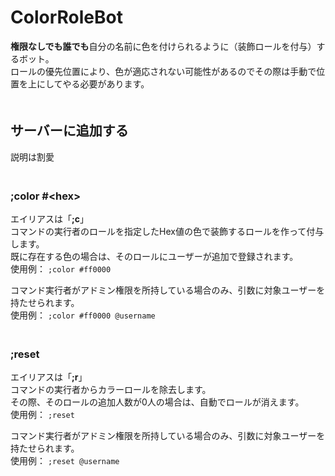 # ColorRoleBot
**権限なしでも誰でも**自分の名前に色を付けられるように（装飾ロールを付与）するボット。  
ロールの優先位置により、色が適応されない可能性があるのでその際は手動で位置を上にしてやる必要があります。  
　
　
## サーバーに追加する
説明は割愛
　  
　
### **;color #&lt;hex&gt;**  
エイリアスは「**;c**」  
コマンドの実行者のロールを指定したHex値の色で装飾するロールを作って付与します。  
既に存在する色の場合は、そのロールにユーザーが追加で登録されます。  
使用例： `;color #ff0000`  

コマンド実行者がアドミン権限を所持している場合のみ、引数に対象ユーザーを持たせられます。  
使用例： `;color #ff0000 @username`
　  
　
### **;reset**  
エイリアスは「**;r**」  
コマンドの実行者からカラーロールを除去します。    
その際、そのロールの追加人数が0人の場合は、自動でロールが消えます。  
使用例： `;reset`  

コマンド実行者がアドミン権限を所持している場合のみ、引数に対象ユーザーを持たせられます。  
使用例： `;reset @username`
